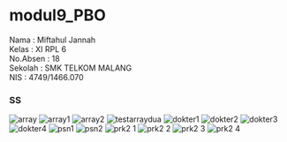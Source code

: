 # modul9_PBO

<p>
Nama : Miftahul Jannah <br>
Kelas : XI RPL 6<br>
No.Absen : 18 <br>
Sekolah : SMK TELKOM MALANG <br>
NIS : 4749/1466.070
</p>
<h3> SS </h3>

![array](https://cloud.githubusercontent.com/assets/22139208/22404967/d708a2be-e66d-11e6-9ca5-7308df876d96.JPG)
![array1](https://cloud.githubusercontent.com/assets/22139208/22404969/d71549ba-e66d-11e6-8f38-07816ba8d315.JPG)
![array2](https://cloud.githubusercontent.com/assets/22139208/22404968/d712122c-e66d-11e6-8093-6873cdd22cd3.JPG)
![testarraydua](https://cloud.githubusercontent.com/assets/22139208/22404970/d7186a14-e66d-11e6-8a95-1527d9616337.JPG)
![dokter1](https://cloud.githubusercontent.com/assets/22139208/22404974/e04cea2e-e66d-11e6-93bf-636471b375b3.JPG)
![dokter2](https://cloud.githubusercontent.com/assets/22139208/22404971/e042d796-e66d-11e6-8112-efceeb2b216d.JPG)
![dokter3](https://cloud.githubusercontent.com/assets/22139208/22404972/e04c55a0-e66d-11e6-965c-d0822394cadc.JPG)
![dokter4](https://cloud.githubusercontent.com/assets/22139208/22404973/e04cad34-e66d-11e6-884b-aa07d3e37dba.JPG)
![psn1](https://cloud.githubusercontent.com/assets/22139208/22404977/e62ee3b6-e66d-11e6-941e-cbb1d11436b5.JPG)
![psn2](https://cloud.githubusercontent.com/assets/22139208/22404978/e669a988-e66d-11e6-9471-35e9dbf2ff5c.JPG)
![prk2 1](https://cloud.githubusercontent.com/assets/22139208/22404980/eae17716-e66d-11e6-8cfc-22da45f5b9b6.JPG)
![prk2 2](https://cloud.githubusercontent.com/assets/22139208/22404981/eae7940c-e66d-11e6-93fd-fe6913e89c5d.JPG)
![prk2 3](https://cloud.githubusercontent.com/assets/22139208/22404983/eaf3ba70-e66d-11e6-86d1-2c01a57705f0.JPG)
![prk2 4](https://cloud.githubusercontent.com/assets/22139208/22404982/eaeeee46-e66d-11e6-98e1-de7a950d5baa.JPG)










